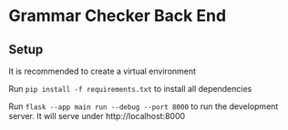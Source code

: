 # Grammar Checker Back End

## Setup

It is recommended to create a virtual environment

Run `pip install -f requirements.txt` to install all dependencies

Run `flask --app main run --debug --port 8000` to run the development server. It will serve under http://localhost:8000
